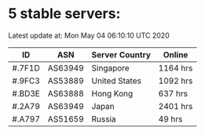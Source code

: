 # 5 stable servers:

Latest update at: Mon May 04 06:10:10 UTC 2020

| ID | ASN | Server Country | Online |
| -- | --- | -------------- | ------ |
| #.7F1D | AS63949 | Singapore | 1164 hrs |
| #.9FC3 | AS53889 | United States | 1092 hrs |
| #.BD3E | AS63888 | Hong Kong | 637 hrs |
| #.2A79 | AS63949 | Japan | 2401 hrs |
| #.A797 | AS51659 | Russia | 49 hrs |

